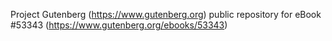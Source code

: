 Project Gutenberg (https://www.gutenberg.org) public repository for
eBook #53343 (https://www.gutenberg.org/ebooks/53343)
